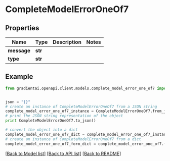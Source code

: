 # CompleteModelErrorOneOf7


## Properties
Name | Type | Description | Notes
------------ | ------------- | ------------- | -------------
**message** | **str** |  | 
**type** | **str** |  | 

## Example

```python
from gradientai.openapi.client.models.complete_model_error_one_of7 import CompleteModelErrorOneOf7


json = "{}"
# create an instance of CompleteModelErrorOneOf7 from a JSON string
complete_model_error_one_of7_instance = CompleteModelErrorOneOf7.from_json(json)
# print the JSON string representation of the object
print CompleteModelErrorOneOf7.to_json()

# convert the object into a dict
complete_model_error_one_of7_dict = complete_model_error_one_of7_instance.to_dict()
# create an instance of CompleteModelErrorOneOf7 from a dict
complete_model_error_one_of7_form_dict = complete_model_error_one_of7.from_dict(complete_model_error_one_of7_dict)
```
[[Back to Model list]](../README.md#documentation-for-models) [[Back to API list]](../README.md#documentation-for-api-endpoints) [[Back to README]](../README.md)


